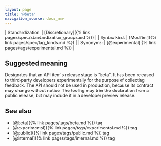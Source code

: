 ```yaml
---
layout: page
title: '@beta'
navigation_source: docs_nav
---
```


| Standardization: | [Discretionary]({% link pages/spec/standardization_groups.md %}) |
| Syntax kind: | [Modifier]({% link pages/spec/tag_kinds.md %}) |
| Synonyms: | [@experimental]({% link pages/tags/experimental.md %}) |


## Suggested meaning

Designates that an API item's release stage is "beta".  It has been released to third-party developers experimentally
for the purpose of collecting feedback.  The API should not be used in production, because its contract may
change without notice.  The tooling may trim the declaration from a public release, but may include it in a
developer preview release.


## See also

- [@beta]({% link pages/tags/beta.md %}) tag
- [@experimental]({% link pages/tags/experimental.md %}) tag
- [@public]({% link pages/tags/public.md %}) tag
- [@internal]({% link pages/tags/internal.md %}) tag
